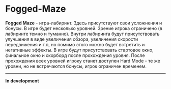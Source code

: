 # Fogged-Maze #

**Fogged Maze** - игра-лабиринт. Здесь присутствуют свои усложнения и бонусы. В игре будет несколько уровней. Зрение игрока ограничено (в лабиринте темно и             туманно). Внутри лабиринта будут присутствовать улучшения в виде увеличения обзора, увеличения скорости передвижения и т.п, но помимо этого можно будет встретить и негативные     эффекты. В игре будут присутствовать стартовое окно, финальное окно и скорборд после прохождения уровня. После прохождения всех уровней игроку станет доступен Hard Mode - те       же уровни, но не встречаются бонусы, игрок ограничен временем.

---
**In development**
